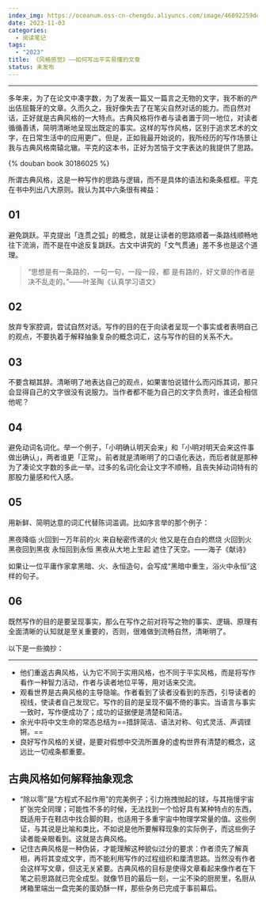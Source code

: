 ```yaml
---
index_img: https://oceanum.oss-cn-chengdu.aliyuncs.com/image/46092259de810a53c9128310b0b540c0.webp
date: 2023-11-03
categories:
  - 阅读笔记
tags:
  - "2023"
title: 《风格感觉》——如何写出平实易懂的文章
status: 未发布
---
```


---

多年来，为了在论文中凑字数，为了发表一篇又一篇言之无物的文字，我不断的产出佶屈聱牙的文章。久而久之，我好像失去了在笔尖自然对话的能力。而自然对话，正好就是古典风格的一大特点。古典风格将作者与读者置于同一地位，对读者循循善诱，简明清晰地呈现出既定的事实。这样的写作风格，区别于追求艺术的文字，在日常生活中的应用更广。但是，正如我最开始说的，我所经历的写作场景让我与古典风格南辕北辙。平克的这本书，正好为苦恼于文字表达的我提供了思路。

{% douban book 30186025 %}

所谓古典风格，这是一种写作的思路与逻辑，而不是具体的语法和条条框框。平克在书中列出八大原则。我认为其中六条很有裨益：

## 01

避免跳跃。平克提出「连贯之弧」的概念，就是让读者的思路顺着一条路线顺畅地往下流淌，而不是在中途反复跳跃。古文中讲究的「文气贯通」差不多也是这个道理。

> “思想是有一条路的，一句一句，一段一段，都 是有路的，好文章的作者是决不乱走的。”——叶圣陶《认真学习语文》

## 02

放弃专家腔调，尝试自然对话。写作的目的在于向读者呈现一个事实或者表明自己的观点，不要执着于解释抽象复杂的概念词汇，这与写作的目的关系不大。

## 03

不要含糊其辞。清晰明了地表达自己的观点，如果害怕说错什么而闪烁其词，那只会显得自己的文字很没有说服力。当作者都不能为自己的文字负责时，谁还会相信他呢？

## 04

避免动词名词化。举一个例子，「小明确认明天会来」和「小明对明天会来这件事做出确认」，两者谁更「正常」。前者就是清晰明了的口语化表达，而后者就是那种为了凑论文字数的多此一举。过多的名词化会让文字不顺畅，且丧失掉动词特有的那股力量感和代入感。

## 05

用新鲜、简明达意的词汇代替陈词滥调。比如序言举的那个例子：

  黑夜降临 火回到一万年前的火 来自秘密传递的火 他又是在白白的燃烧 火回到火 黑夜回到黑夜 永恒回到永恒 黑夜从大地上生起 遮住了天空。——海子《献诗》

如果让一位平庸作家拿黑暗、火、永恒造句，会写成“黑暗中重生，浴火中永恒”这样的句子。

## 06

既然写作的目的是要呈现事实，那么在写作之前对将写之物的事实、逻辑、原理有全面清晰的认知就是至关重要的，否则，很难做到流畅自然，清晰明了。

以下是一些摘抄：

---

- 他们重返古典风格，认为它不同于实用风格，也不同于平实风格，而是将写作看作一种智力活动，作者与读者地位平等，用对话来交流。
- 观看世界是古典风格的主导隐喻。作者看到了读者没看到的东西，引导读者的视线，使读者自己发现它。写作的目的是呈现不偏不倚的事实。当语言与事实一致时，写作便成功了；成功的证据便是清楚和简洁。
- 余光中将中文生命的常态总结为==措辞简洁、语法对称、句式灵活、声调铿锵。==
- 良好写作风格的关键，是要对假想中交流所置身的虚构世界有清楚的概念，这远比一切戒条都重要。

## 古典风格如何解释抽象观念

- “除以零”是“方程式不起作用”的完美例子；引力拖拽抛起的球，与其拖慢宇宙扩张完全同理；可能性不多的时候，无法找到一个恰好具有某种特点的东西，既适用于在鞋店中找合脚的鞋，也适用于多重宇宙中物理学常量的值。这些例证，与其说是比喻和类比，不如说是他所要解释现象的实际例子，而这些例子读者能亲眼看到。这就是古典风格。
- 记住古典风格是一种伪装，才能理解这种貌似过分的要求：作者须先了解真相，再将其变成文字，而不能利用写作的过程组织和厘清思路。当然没有作者会这样写文章，但这无关紧要。古典风格的目标是使得文章看起来像作者在下笔之前思路就已完全成型。就像节目的最后一刻，一尘不染的厨房里，名厨从烤箱里端出一盘完美的蛋奶酥一样，那些杂务已完成于事前幕后。
